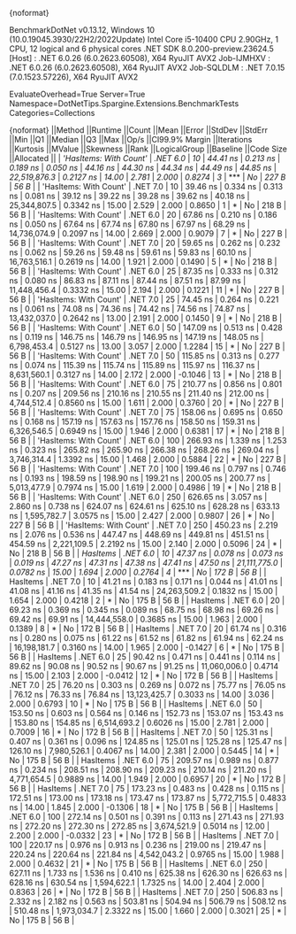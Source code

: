 {noformat}

BenchmarkDotNet v0.13.12, Windows 10 (10.0.19045.3930/22H2/2022Update)
Intel Core i5-10400 CPU 2.90GHz, 1 CPU, 12 logical and 6 physical cores
.NET SDK 8.0.200-preview.23624.5
  [Host]     : .NET 6.0.26 (6.0.2623.60508), X64 RyuJIT AVX2
  Job-IJMHXV : .NET 6.0.26 (6.0.2623.60508), X64 RyuJIT AVX2
  Job-SQLDLM : .NET 7.0.15 (7.0.1523.57226), X64 RyuJIT AVX2

EvaluateOverhead=True  Server=True  Namespace=DotNetTips.Spargine.Extensions.BenchmarkTests  
Categories=Collections  

{noformat}
||Method                 ||Runtime  ||Count ||Mean      ||Error    ||StdDev   ||StdErr   ||Min       ||Q1        ||Median    ||Q3        ||Max       ||Op/s         ||CI99.9% Margin ||Iterations ||Kurtosis ||MValue ||Skewness ||Rank ||LogicalGroup ||Baseline ||Code Size ||Allocated ||
| *'HasItems: With Count'* | *.NET 6.0* | *10*    |  *44.41 ns* | *0.213 ns* | *0.189 ns* | *0.050 ns* |  *44.16 ns* |  *44.30 ns* |  *44.34 ns* |  *44.49 ns* |  *44.85 ns* | *22,519,876.3* |      *0.2127 ns* |      *14.00* |    *2.781* |  *2.000* |   *0.8274* |    *3* | ***            | *No*       |     *227 B* |      *56 B* |
| 'HasItems: With Count' | .NET 7.0 | 10    |  39.46 ns | 0.334 ns | 0.313 ns | 0.081 ns |  39.12 ns |  39.22 ns |  39.28 ns |  39.62 ns |  40.18 ns | 25,344,807.5 |      0.3342 ns |      15.00 |    2.529 |  2.000 |   0.8650 |    1 | *            | No       |     218 B |      56 B |
| 'HasItems: With Count' | .NET 6.0 | 20    |  67.86 ns | 0.210 ns | 0.186 ns | 0.050 ns |  67.64 ns |  67.74 ns |  67.80 ns |  67.97 ns |  68.29 ns | 14,736,074.9 |      0.2097 ns |      14.00 |    2.669 |  2.000 |   0.9079 |    7 | *            | No       |     227 B |      56 B |
| 'HasItems: With Count' | .NET 7.0 | 20    |  59.65 ns | 0.262 ns | 0.232 ns | 0.062 ns |  59.26 ns |  59.48 ns |  59.61 ns |  59.83 ns |  60.10 ns | 16,763,516.1 |      0.2619 ns |      14.00 |    1.921 |  2.000 |   0.1490 |    5 | *            | No       |     218 B |      56 B |
| 'HasItems: With Count' | .NET 6.0 | 25    |  87.35 ns | 0.333 ns | 0.312 ns | 0.080 ns |  86.83 ns |  87.11 ns |  87.44 ns |  87.51 ns |  87.99 ns | 11,448,456.4 |      0.3332 ns |      15.00 |    2.194 |  2.000 |   0.1221 |   11 | *            | No       |     227 B |      56 B |
| 'HasItems: With Count' | .NET 7.0 | 25    |  74.45 ns | 0.264 ns | 0.221 ns | 0.061 ns |  74.08 ns |  74.36 ns |  74.42 ns |  74.56 ns |  74.87 ns | 13,432,037.0 |      0.2642 ns |      13.00 |    2.191 |  2.000 |   0.1450 |    9 | *            | No       |     218 B |      56 B |
| 'HasItems: With Count' | .NET 6.0 | 50    | 147.09 ns | 0.513 ns | 0.428 ns | 0.119 ns | 146.75 ns | 146.79 ns | 146.95 ns | 147.19 ns | 148.05 ns |  6,798,453.4 |      0.5127 ns |      13.00 |    3.057 |  2.000 |   1.2284 |   15 | *            | No       |     227 B |      56 B |
| 'HasItems: With Count' | .NET 7.0 | 50    | 115.85 ns | 0.313 ns | 0.277 ns | 0.074 ns | 115.39 ns | 115.74 ns | 115.89 ns | 115.97 ns | 116.37 ns |  8,631,560.1 |      0.3127 ns |      14.00 |    2.172 |  2.000 |  -0.1046 |   13 | *            | No       |     218 B |      56 B |
| 'HasItems: With Count' | .NET 6.0 | 75    | 210.77 ns | 0.856 ns | 0.801 ns | 0.207 ns | 209.56 ns | 210.16 ns | 210.55 ns | 211.40 ns | 212.00 ns |  4,744,512.4 |      0.8560 ns |      15.00 |    1.611 |  2.000 |   0.3760 |   20 | *            | No       |     227 B |      56 B |
| 'HasItems: With Count' | .NET 7.0 | 75    | 158.06 ns | 0.695 ns | 0.650 ns | 0.168 ns | 157.19 ns | 157.63 ns | 157.76 ns | 158.50 ns | 159.31 ns |  6,326,546.5 |      0.6949 ns |      15.00 |    1.946 |  2.000 |   0.6381 |   17 | *            | No       |     218 B |      56 B |
| 'HasItems: With Count' | .NET 6.0 | 100   | 266.93 ns | 1.339 ns | 1.253 ns | 0.323 ns | 265.82 ns | 265.90 ns | 266.38 ns | 268.26 ns | 269.04 ns |  3,746,314.4 |      1.3392 ns |      15.00 |    1.468 |  2.000 |   0.5884 |   22 | *            | No       |     227 B |      56 B |
| 'HasItems: With Count' | .NET 7.0 | 100   | 199.46 ns | 0.797 ns | 0.746 ns | 0.193 ns | 198.59 ns | 198.90 ns | 199.21 ns | 200.05 ns | 200.77 ns |  5,013,477.9 |      0.7974 ns |      15.00 |    1.619 |  2.000 |   0.4986 |   19 | *            | No       |     218 B |      56 B |
| 'HasItems: With Count' | .NET 6.0 | 250   | 626.65 ns | 3.057 ns | 2.860 ns | 0.738 ns | 624.07 ns | 624.61 ns | 625.10 ns | 628.28 ns | 633.13 ns |  1,595,782.7 |      3.0575 ns |      15.00 |    2.427 |  2.000 |   0.9807 |   26 | *            | No       |     227 B |      56 B |
| 'HasItems: With Count' | .NET 7.0 | 250   | 450.23 ns | 2.219 ns | 2.076 ns | 0.536 ns | 447.47 ns | 448.69 ns | 449.81 ns | 451.51 ns | 454.59 ns |  2,221,109.5 |      2.2192 ns |      15.00 |    2.140 |  2.000 |   0.5096 |   24 | *            | No       |     218 B |      56 B |
| *HasItems*               | *.NET 6.0* | *10*    |  *47.37 ns* | *0.078 ns* | *0.073 ns* | *0.019 ns* |  *47.27 ns* |  *47.31 ns* |  *47.38 ns* |  *47.41 ns* |  *47.50 ns* | *21,111,775.0* |      *0.0782 ns* |      *15.00* |    *1.694* |  *2.000* |   *0.2764* |    *4* | ***            | *No*       |     *172 B* |      *56 B* |
| HasItems               | .NET 7.0 | 10    |  41.21 ns | 0.183 ns | 0.171 ns | 0.044 ns |  41.01 ns |  41.08 ns |  41.16 ns |  41.35 ns |  41.54 ns | 24,263,509.2 |      0.1832 ns |      15.00 |    1.654 |  2.000 |   0.4218 |    2 | *            | No       |     175 B |      56 B |
| HasItems               | .NET 6.0 | 20    |  69.23 ns | 0.369 ns | 0.345 ns | 0.089 ns |  68.75 ns |  68.98 ns |  69.26 ns |  69.42 ns |  69.91 ns | 14,444,558.0 |      0.3685 ns |      15.00 |    1.963 |  2.000 |   0.1389 |    8 | *            | No       |     172 B |      56 B |
| HasItems               | .NET 7.0 | 20    |  61.74 ns | 0.316 ns | 0.280 ns | 0.075 ns |  61.22 ns |  61.52 ns |  61.82 ns |  61.94 ns |  62.24 ns | 16,198,181.7 |      0.3160 ns |      14.00 |    1.965 |  2.000 |  -0.1427 |    6 | *            | No       |     175 B |      56 B |
| HasItems               | .NET 6.0 | 25    |  90.42 ns | 0.471 ns | 0.441 ns | 0.114 ns |  89.62 ns |  90.08 ns |  90.52 ns |  90.67 ns |  91.25 ns | 11,060,006.0 |      0.4714 ns |      15.00 |    2.103 |  2.000 |  -0.0412 |   12 | *            | No       |     172 B |      56 B |
| HasItems               | .NET 7.0 | 25    |  76.20 ns | 0.303 ns | 0.269 ns | 0.072 ns |  75.77 ns |  76.05 ns |  76.12 ns |  76.33 ns |  76.84 ns | 13,123,425.7 |      0.3033 ns |      14.00 |    3.036 |  2.000 |   0.6793 |   10 | *            | No       |     175 B |      56 B |
| HasItems               | .NET 6.0 | 50    | 153.50 ns | 0.603 ns | 0.564 ns | 0.146 ns | 152.73 ns | 153.07 ns | 153.43 ns | 153.80 ns | 154.85 ns |  6,514,693.2 |      0.6026 ns |      15.00 |    2.781 |  2.000 |   0.7009 |   16 | *            | No       |     172 B |      56 B |
| HasItems               | .NET 7.0 | 50    | 125.31 ns | 0.407 ns | 0.361 ns | 0.096 ns | 124.85 ns | 125.01 ns | 125.28 ns | 125.47 ns | 126.10 ns |  7,980,526.1 |      0.4067 ns |      14.00 |    2.381 |  2.000 |   0.5445 |   14 | *            | No       |     175 B |      56 B |
| HasItems               | .NET 6.0 | 75    | 209.57 ns | 0.989 ns | 0.877 ns | 0.234 ns | 208.51 ns | 208.90 ns | 209.23 ns | 210.14 ns | 211.20 ns |  4,771,654.5 |      0.9889 ns |      14.00 |    1.949 |  2.000 |   0.6957 |   20 | *            | No       |     172 B |      56 B |
| HasItems               | .NET 7.0 | 75    | 173.23 ns | 0.483 ns | 0.428 ns | 0.115 ns | 172.51 ns | 173.00 ns | 173.18 ns | 173.47 ns | 173.87 ns |  5,772,715.5 |      0.4833 ns |      14.00 |    1.845 |  2.000 |  -0.1306 |   18 | *            | No       |     175 B |      56 B |
| HasItems               | .NET 6.0 | 100   | 272.14 ns | 0.501 ns | 0.391 ns | 0.113 ns | 271.43 ns | 271.93 ns | 272.20 ns | 272.30 ns | 272.85 ns |  3,674,521.9 |      0.5014 ns |      12.00 |    2.200 |  2.000 |  -0.0332 |   23 | *            | No       |     172 B |      56 B |
| HasItems               | .NET 7.0 | 100   | 220.17 ns | 0.976 ns | 0.913 ns | 0.236 ns | 219.00 ns | 219.47 ns | 220.24 ns | 220.64 ns | 221.84 ns |  4,542,043.2 |      0.9765 ns |      15.00 |    1.988 |  2.000 |   0.4632 |   21 | *            | No       |     175 B |      56 B |
| HasItems               | .NET 6.0 | 250   | 627.11 ns | 1.733 ns | 1.536 ns | 0.410 ns | 625.38 ns | 626.30 ns | 626.63 ns | 628.16 ns | 630.54 ns |  1,594,622.1 |      1.7325 ns |      14.00 |    2.404 |  2.000 |   0.8363 |   26 | *            | No       |     172 B |      56 B |
| HasItems               | .NET 7.0 | 250   | 506.83 ns | 2.332 ns | 2.182 ns | 0.563 ns | 503.81 ns | 504.94 ns | 506.79 ns | 508.12 ns | 510.48 ns |  1,973,034.7 |      2.3322 ns |      15.00 |    1.660 |  2.000 |   0.3021 |   25 | *            | No       |     175 B |      56 B |
